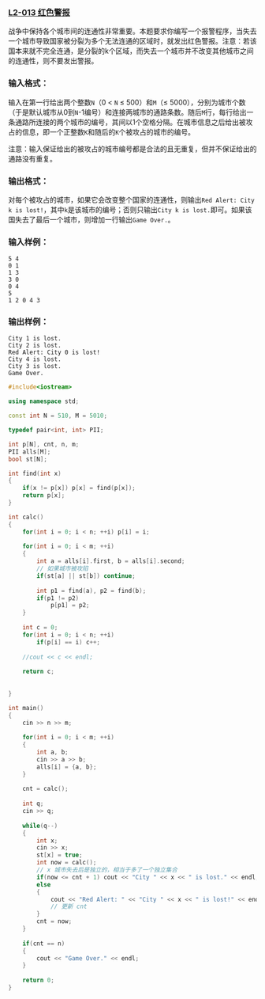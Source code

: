 ### [**L2-013 红色警报** ](https://pintia.cn/problem-sets/994805046380707840/problems/994805063963230208)



战争中保持各个城市间的连通性非常重要。本题要求你编写一个报警程序，当失去一个城市导致国家被分裂为多个无法连通的区域时，就发出红色警报。注意：若该国本来就不完全连通，是分裂的k个区域，而失去一个城市并不改变其他城市之间的连通性，则不要发出警报。

### 输入格式：

输入在第一行给出两个整数`N`（0 < `N` ≤ 500）和`M`（≤ 5000），分别为城市个数（于是默认城市从0到`N`-1编号）和连接两城市的通路条数。随后`M`行，每行给出一条通路所连接的两个城市的编号，其间以1个空格分隔。在城市信息之后给出被攻占的信息，即一个正整数`K`和随后的`K`个被攻占的城市的编号。

注意：输入保证给出的被攻占的城市编号都是合法的且无重复，但并不保证给出的通路没有重复。

### 输出格式：

对每个被攻占的城市，如果它会改变整个国家的连通性，则输出`Red Alert: City k is lost!`，其中`k`是该城市的编号；否则只输出`City k is lost.`即可。如果该国失去了最后一个城市，则增加一行输出`Game Over.`。

### 输入样例：

```in
5 4
0 1
1 3
3 0
0 4
5
1 2 0 4 3
```

### 输出样例：

```out
City 1 is lost.
City 2 is lost.
Red Alert: City 0 is lost!
City 4 is lost.
City 3 is lost.
Game Over.
```



```cpp
#include<iostream>

using namespace std;

const int N = 510, M = 5010;

typedef pair<int, int> PII;

int p[N], cnt, n, m;
PII alls[M];
bool st[N];

int find(int x)
{
    if(x != p[x]) p[x] = find(p[x]);
    return p[x];
}

int calc()
{
    for(int i = 0; i < n; ++i) p[i] = i;
    
    for(int i = 0; i < m; ++i)
    {
        int a = alls[i].first, b = alls[i].second;
        // 如果城市被攻陷
        if(st[a] || st[b]) continue;
        
        int p1 = find(a), p2 = find(b);
        if(p1 != p2)
            p[p1] = p2;
    }
    
    int c = 0;
    for(int i = 0; i < n; ++i)
        if(p[i] == i) c++;
 
    //cout << c << endl;
 
    return c;
    
   
}

int main()
{
    cin >> n >> m;
    
    for(int i = 0; i < m; ++i)
    {
        int a, b;
        cin >> a >> b;
        alls[i] = {a, b};
    }
    
    cnt = calc();
    
    int q;
    cin >> q;
    
    while(q--)
    {
        int x;
        cin >> x;
        st[x] = true;
        int now = calc();
        // x 城市失去后是独立的，相当于多了一个独立集合
        if(now <= cnt + 1) cout << "City " << x << " is lost." << endl;
        else 
        {
            cout << "Red Alert: " << "City " << x << " is lost!" << endl;
            // 更新 cnt 
        }
        cnt = now;
    }
    
    if(cnt == n) 
    {
        cout << "Game Over." << endl;
    }
    
    return 0;
}
```

